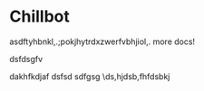# Chillbot
asdftyhbnkl,.;pokjhytrdxzwerfvbhjiol,.
more docs!


dsfdsgfv

dakhfkdjaf
dsfsd
sdfgsg
\ds,hjdsb,fhfdsbkj
